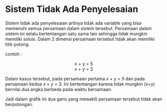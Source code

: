 # Sistem Tidak Ada Penyelesaian

Sistem tidak ada penyelesaian artinya tidak ada variable yang bisa memenuhi semua persamaan dalam sistem tersebut.
Persamaan dalam sistem ini selalu bertentangan satu sama lain sehingga tidak mungkin memiliki solusi. Dalam 2 dimensi persamaan tersebut tidak akan memiliki titik potong.

contoh :

<center> x + y = 5 </center>
<center> x + y = 3 </center>



Dalam kasus tersebut, pada persamaan pertama _x + y = 5_ dan pada persamaan kedua _x + y = 3_. Ini bertentangan karena tidak mungkin (x+y) bernilai dua angka berbeda pada waktu bersamaan. 

Jadi dalam grafik ini dua garis yang mewakili persamaan tersebut tidak akan berpotongan.
